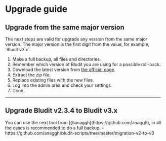 # Upgrade guide
<!-- position: 4 -->

<h2 id="upgrade-from-major-version">Upgrade from the same major version</h2>
The next steps are valid for upgrade any version from the same major version. The major version is the first digit from the value, for example, `Bludit v3.x`.

1. Make a full backup, all files and directories.
2. Remember which version of Bludit you are using for a possible roll-back.
3. Download the latest version from [the official page](https://www.bludit.com).
4. Extract the zip file.
5. Replace existing files with the new files.
6. Log into the admin area and check your settings.
7. Done.

---

<h2 id="upgrade-from-major-version">Upgrade Bludit v2.3.4 to Bludit v3.x</h2>
You can use the next tool from [@anaggh](https://github.com/anaggh), in all the cases is recommended to do a full backup.
- https://github.com/anaggh/bludit-scripts/tree/master/migration-v2-to-v3